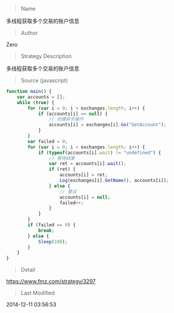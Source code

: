 
> Name

多线程获取多个交易的账户信息

> Author

Zero

> Strategy Description

多线程获取多个交易的账户信息



> Source (javascript)

``` javascript
function main() {
    var accounts = [];
    while (true) {
        for (var i = 0; i < exchanges.length; i++) {
            if (accounts[i] == null) {
                // 创建异步操作
                accounts[i] = exchanges[i].Go("GetAccount");
            }
        }
        var failed = 0;
        for (var i = 0; i < exchanges.length; i++) {
            if (typeof(accounts[i].wait) != "undefined") {
                // 等待结果
                var ret = accounts[i].wait();
                if (ret) {
                    accounts[i] = ret;
                    Log(exchanges[i].GetName(), accounts[i]);
                } else {
                    // 重试
                    accounts[i] = null;
                    failed++;
                }
            }
        }
        if (failed == 0) {
            break;
        } else {
            Sleep(100);
        }
    }
}
```

> Detail

https://www.fmz.com/strategy/3297

> Last Modified

2014-12-11 03:56:53

